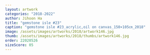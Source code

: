 ```yaml
---
layout: artwork
categories: "2018-2022"
author: Jihoon Ha
title: "gemstone isle #23"
caption: "gemstone isle #23_acrylic,oil on canvas_150×105㎝_2018"
image: /assets/images/artworks/2018/artwork146.jpg
thumb: /assets/images/artworks/2018/thumbs/artwork146.jpg
order: 22020526
sizeScore: 05
---
```

